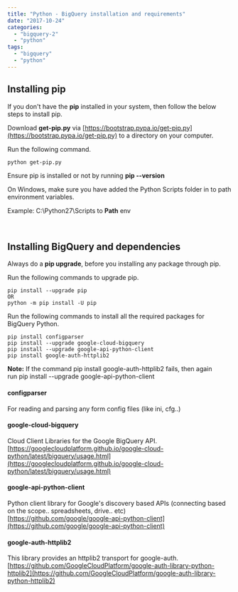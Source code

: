 ```yaml
---
title: "Python - BigQuery installation and requirements"
date: "2017-10-24"
categories: 
  - "bigquery-2"
  - "python"
tags: 
  - "bigquery"
  - "python"
---
```


## Installing pip

If you don't have the **pip** installed in your system, then follow the below steps to install pip.

Download **get-pip.py** via [https://bootstrap.pypa.io/get-pip.py](https://bootstrap.pypa.io/get-pip.py) to a directory on your computer.

Run the following command.

```shell
python get-pip.py
```

Ensure pip is installed or not by running **pip --version**

On Windows, make sure you have added the Python Scripts folder in to path environment variables.

Example: C:\Python27\Scripts to **Path** env

 

## Installing BigQuery and dependencies

Always do a **pip upgrade**, before you installing any package through pip.

Run the following commands to upgrade pip.

```shell
pip install --upgrade pip
OR 
python -m pip install -U pip
```

Run the following commands to install all the required packages for BigQuery Python.

```shell
pip install configparser
pip install --upgrade google-cloud-bigquery
pip install --upgrade google-api-python-client
pip install google-auth-httplib2
```

**Note:** If the command pip install google-auth-httplib2 fails, then again run pip install --upgrade google-api-python-client

#### configparser

For reading and parsing any form config files (like ini, cfg..)

#### google-cloud-bigquery

Cloud Client Libraries for the Google BigQuery API. [https://googlecloudplatform.github.io/google-cloud-python/latest/bigquery/usage.html](https://googlecloudplatform.github.io/google-cloud-python/latest/bigquery/usage.html)

#### google-api-python-client

Python client library for Google's discovery based APIs (connecting based on the scope.. spreadsheets, drive.. etc) [https://github.com/google/google-api-python-client](https://github.com/google/google-api-python-client)

#### google-auth-httplib2

This library provides an httplib2 transport for google-auth. [https://github.com/GoogleCloudPlatform/google-auth-library-python-httplib2](https://github.com/GoogleCloudPlatform/google-auth-library-python-httplib2)
